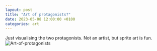 ```yaml
---
layout: post
title: "Art of protagonists?"
date: 2023-05-08 12:00:00 +0100
categories: art
---
```


Just visualising the two protagonists. Not an artist, but sprite art is fun.
![Art-of-protagonists](/Project-Acceleration/docs/assets/images/green-blue.png)